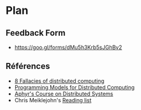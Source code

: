 # Plan

## Feedback Form

* https://goo.gl/forms/dMu5h3Krb5sJGhBv2

## Références

* [8 Fallacies of distributed computing]()
* [Programming Models for Distributed Computing](https://github.com/heathermiller/dist-prog-book)
* [Aphyr's Course on Distributed Systems](https://github.com/aphyr/distsys-class/blob/master/README.markdown)
* Chris Meiklejohn's [Reading list](http://christophermeiklejohn.com/distributed/systems/2013/07/12/readings-in-distributed-systems.html)
